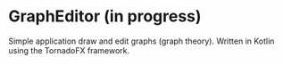 # GraphEditor (in progress)
Simple application draw and edit graphs (graph theory). Written in Kotlin using the TornadoFX framework.
